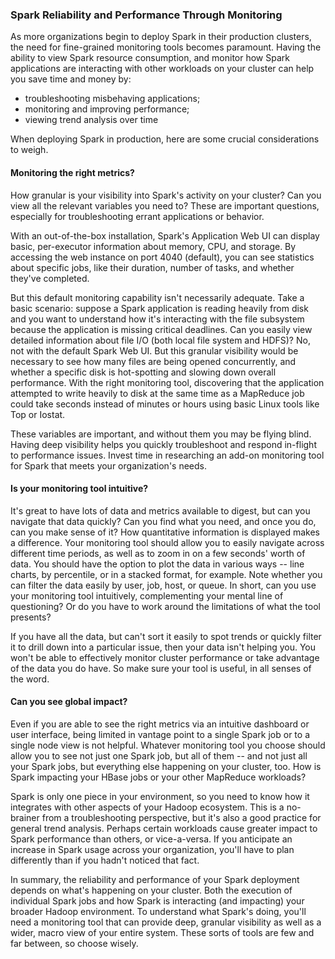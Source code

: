 ### Spark Reliability and Performance Through Monitoring
As more organizations begin to deploy Spark in their production clusters, the need for fine-grained monitoring tools becomes paramount. Having the ability to view Spark resource consumption, and monitor how Spark applications are interacting with other workloads on your cluster can help you save time and money by:
- troubleshooting misbehaving applications;
- monitoring and improving performance;
- viewing trend analysis over time

When deploying Spark in production, here are some crucial considerations to weigh.

#### Monitoring the right metrics?
How granular is your visibility into Spark's activity on your cluster? Can you view all the relevant variables you need to? These are important questions, especially for troubleshooting errant applications or behavior.

With an out-of-the-box installation, Spark's Application Web UI can display basic, per-executor information about memory, CPU, and storage. By accessing the web instance on port 4040 (default), you can see statistics about specific jobs, like their duration, number of tasks, and whether they've completed.

But this default monitoring capability isn't necessarily adequate. Take a basic scenario: suppose a Spark application is reading heavily from disk and you want to understand how it's interacting with the file subsystem because the application is missing critical deadlines. Can you easily view detailed information about file I/O (both local file system and HDFS)? No, not with the default Spark Web UI. But this granular visibility would be necessary to see how many files are being opened concurrently, and whether a specific disk is hot-spotting and slowing down overall performance. With the right monitoring tool, discovering that the application attempted to write heavily to disk at the same time as a MapReduce job could take seconds instead of minutes or hours using basic Linux tools like Top or Iostat.

These variables are important, and without them you may be flying blind. Having deep visibility helps you quickly troubleshoot and respond in-flight to performance issues. Invest time in researching an add-on monitoring tool for Spark that meets your organization's needs.

#### Is your monitoring tool intuitive?
It's great to have lots of data and metrics available to digest, but can you navigate that data quickly? Can you find what you need, and once you do, can you make sense of it? How quantitative information is displayed makes a difference. Your monitoring tool should allow you to easily navigate across different time periods, as well as to zoom in on a few seconds' worth of data. You should have the option to plot the data in various ways -- line charts, by percentile, or in a stacked format, for example. Note whether you can filter the data easily by user, job, host, or queue. In short, can you use your monitoring tool intuitively, complementing your mental line of questioning? Or do you have to work around the limitations of what the tool presents?

If you have all the data, but can't sort it easily to spot trends or quickly filter it to drill down into a particular issue, then your data isn't helping you. You won't be able to effectively monitor cluster performance or take advantage of the data you do have. So make sure your tool is useful, in all senses of the word.

#### Can you see global impact?
Even if you are able to see the right metrics via an intuitive dashboard or user interface, being limited in vantage point to a single Spark job or to a single node view is not helpful. Whatever monitoring tool you choose should allow you to see not just one Spark job, but all of them -- and not just all your Spark jobs, but everything else happening on your cluster, too. How is Spark impacting your HBase jobs or your other MapReduce workloads?

Spark is only one piece in your environment, so you need to know how it integrates with other aspects of your Hadoop ecosystem. This is a no-brainer from a troubleshooting perspective, but it's also a good practice for general trend analysis. Perhaps certain workloads cause greater impact to Spark performance than others, or vice-a-versa. If you anticipate an increase in Spark usage across your organization, you'll have to plan differently than if you hadn't noticed that fact.

In summary, the reliability and performance of your Spark deployment depends on what's happening on your cluster. Both the execution of individual Spark jobs and how Spark is interacting (and impacting) your broader Hadoop environment. To understand what Spark's doing, you'll need a monitoring tool that can provide deep, granular visibility as well as a wider, macro view of your entire system. These sorts of tools are few and far between, so choose wisely.
